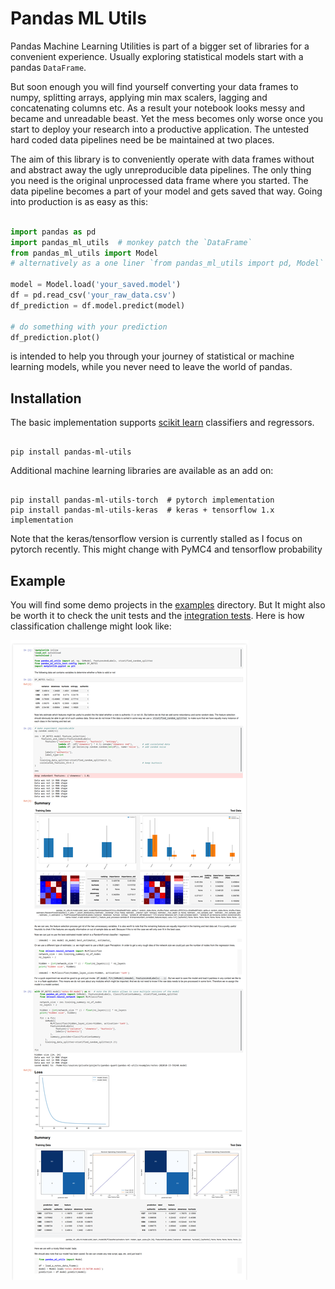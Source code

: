 # Pandas ML Utils

Pandas Machine Learning Utilities is part of a bigger set of libraries for a convenient experience. Usually exploring
statistical models start with a pandas `DataFrame`. 

But soon enough you will find yourself converting your data frames to numpy, splitting arrays, applying min
max scalers, lagging and concatenating columns etc. As a result your notebook looks messy and became and 
unreadable beast. Yet the mess becomes only worse once you start to deploy your research into a productive
application. The untested hard coded data pipelines need be be maintained at two places. 

The aim of this library is to conveniently operate with data frames without and abstract away the ugly unreproducible 
data pipelines. The only thing you need is the original unprocessed data frame where you started.
The data pipeline becomes a part of your model and gets saved that way. Going into production is as easy as 
this:

```python

import pandas as pd
import pandas_ml_utils  # monkey patch the `DataFrame`
from pandas_ml_utils import Model
# alternatively as a one liner `from pandas_ml_utils import pd, Model` 

model = Model.load('your_saved.model')
df = pd.read_csv('your_raw_data.csv')
df_prediction = df.model.predict(model)

# do something with your prediction
df_prediction.plot()
``` 


is intended to help you through your journey of statistical or machine learning models, 
while you never need to leave the world of pandas.

## Installation
The basic implementation supports [scikit learn][e1] classifiers and regressors.
```shell script

pip install pandas-ml-utils
```

Additional machine learning libraries are available as an add on:
```shell script

pip install pandas-ml-utils-torch  # pytorch implementation
pip install pandas-ml-utils-keras  # keras + tensorflow 1.x implementation
```

Note that the keras/tensorflow version is currently stalled as I focus on pytorch recently. This might change
with PyMC4 and tensorflow probability
 
## Example
You will find some demo projects in the [examples][ghl1] directory. But It might also be worth it to check
the unit tests and the [integration tests][ghl2]. Here is how classification challenge
might look like:
  
![Classification Example][ghi1]


[e1]: https://scikit-learn.org/stable/
[ghl1]: https://github.com/KIC/pandas-ml-quant/tree/0.2.2/pandas-ml-utils/./examples/
[ghl2]: https://github.com/KIC/pandas-ml-quant/tree/0.2.2/pandas-ml-utils/../pandas-ml-1ntegration-test
[ghi1]: https://github.com/KIC/pandas-ml-quant/raw/0.2.2/pandas-ml-utils/../.readme/images/classification.png

